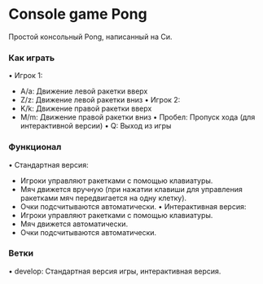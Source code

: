 # Console game Pong

Простой консольный Pong, написанный на Си.

### Как играть

• Игрок 1:
  * A/a: Движение левой ракетки вверх
  * Z/z: Движение левой ракетки вниз
• Игрок 2:
  * K/k: Движение правой ракетки вверх
  * M/m: Движение правой ракетки вниз
• Пробел: Пропуск хода (для интерактивной версии)
• Q: Выход из игры

### Функционал

• Стандартная версия:
  * Игроки управляют ракетками с помощью клавиатуры.
  * Мяч движется вручную (при нажатии клавиши для управления ракетками мяч передвигается на одну клетку).
  * Очки подсчитываются автоматически.
• Интерактивная версия:
  * Игроки управляют ракетками с помощью клавиатуры.
  * Мяч движется автоматически.
  * Очки подсчитываются автоматически.

### Ветки

• develop: Стандартная версия игры,  интерактивная версия.


